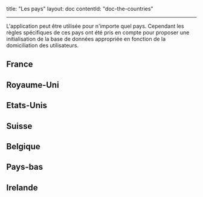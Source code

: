 title: "Les pays"
layout: doc
contentId: "doc-the-countries"

---

L'application peut être utilisée pour n'importe quel pays. Cependant les règles
spécifiques de ces pays ont été pris en compte pour proposer une initialisation
de la base de données appropriée en fonction de la domiciliation des utilisateurs.

## France


## Royaume-Uni


## Etats-Unis


## Suisse


## Belgique


## Pays-bas


## Irelande

